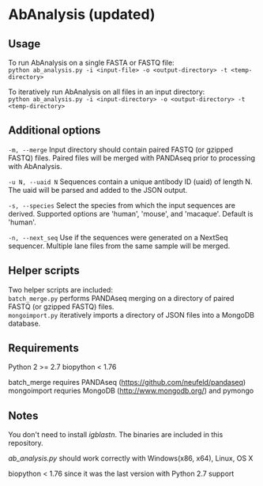 # AbAnalysis (updated)

## Usage

To run AbAnalysis on a single FASTA or FASTQ file:  
`python ab_analysis.py -i <input-file> -o <output-directory> -t <temp-directory>`

To iteratively run AbAnalysis on all files in an input directory:  
`python ab_analysis.py -i <input-directory> -o <output-directory> -t <temp-directory>`

## Additional options  
`-m, --merge` Input directory should contain paired FASTQ (or gzipped FASTQ) files. Paired files will be merged with PANDAseq prior to processing with AbAnalysis.
  
`-u N, --uaid N` Sequences contain a unique antibody ID (uaid) of length N. The uaid will be parsed and added to the JSON output.  
  
`-s, --species` Select the species from which the input sequences are derived. Supported options are 'human', 'mouse', and 'macaque'. Default is 'human'.  
   
`-n, --next_seq` Use if the sequences were generated on a NextSeq sequencer. Multiple lane files from the same sample will be merged.  
  
## Helper scripts  
Two helper scripts are included:  
`batch_merge.py` performs PANDAseq merging on a directory of paired FASTQ (or gzipped FASTQ) files.   
`mongoimport.py` iteratively imports a directory of JSON files into a MongoDB database.  
  
## Requirements  
Python 2 >= 2.7
biopython < 1.76

batch_merge requires PANDAseq (https://github.com/neufeld/pandaseq)  
mongoimport requries MongoDB (http://www.mongodb.org/) and pymongo  

## Notes
You don't need to install *igblastn*. The binaries are included in this repository. 

*ab_analysis.py* should work correctly with Windows(x86, x64), Linux, OS X

biopython < 1.76 since it was the last version with Python 2.7 support